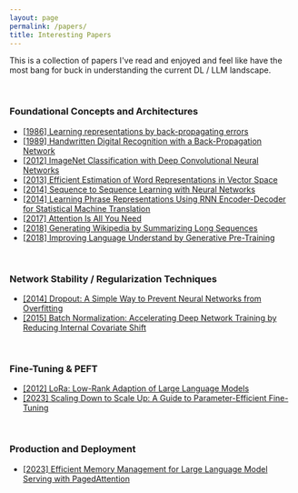 ```yaml
---
layout: page
permalink: /papers/
title: Interesting Papers
---
```

This is a collection of papers I've read and enjoyed and feel like have the most bang for buck in understanding the current DL / LLM landscape. 

<br>

### Foundational Concepts and Architectures

- [[1986] Learning representations by back-propagating errors](https://www.iro.umontreal.ca/~vincentp/ift3395/lectures/backprop_old.pdf)
- [[1989] Handwritten Digital Recognition with a Back-Propagation Network](https://proceedings.neurips.cc/paper/1989/file/53c3bce66e43be4f209556518c2fcb54-Paper.pdf)
- [[2012] ImageNet Classification with Deep Convolutional Neural Networks](https://proceedings.neurips.cc/paper_files/paper/2012/file/c399862d3b9d6b76c8436e924a68c45b-Paper.pdf)
- [[2013] Efficient Estimation of Word Representations in Vector Space](https://arxiv.org/abs/1301.3781)
- [[2014] Sequence to Sequence Learning with Neural Networks](https://arxiv.org/abs/1409.3215)
- [[2014] Learning Phrase Representations Using RNN Encoder-Decoder for Statistical Machine Translation](https://arxiv.org/abs/1406.1078)
- [[2017] Attention Is All You Need](https://arxiv.org/abs/1706.03762)
- [[2018] Generating Wikipedia by Summarizing Long Sequences](https://arxiv.org/abs/1801.10198)
- [[2018] Improving Language Understand by Generative Pre-Training](https://openai.com/index/language-unsupervised/)

<br>

### Network Stability / Regularization Techniques

- [[2014] Dropout: A Simple Way to Prevent Neural Networks from
Overfitting](https://www.cs.toronto.edu/~hinton/absps/JMLRdropout.pdf)
- [[2015] Batch Normalization: Accelerating Deep Network Training by Reducing Internal Covariate Shift](https://arxiv.org/abs/1502.03167)

<br>

### Fine-Tuning & PEFT

- [[2012] LoRa: Low-Rank Adaption of Large Language Models](https://arxiv.org/abs/2106.09685)
- [[2023] Scaling Down to Scale Up: A Guide to Parameter-Efficient Fine-Tuning](https://arxiv.org/abs/2303.15647)

<br>

### **Production and Deployment**

- [[2023] Efficient Memory Management for Large Language Model Serving with PagedAttention](https://arxiv.org/abs/2309.06180)
